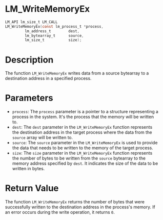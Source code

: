 # LM_WriteMemoryEx

```c
LM_API lm_size_t LM_CALL
LM_WriteMemoryEx(const lm_process_t *process,
		 lm_address_t        dest,
		 lm_bytearray_t      source,
		 lm_size_t           size);
```

# Description
The function `LM_WriteMemoryEx` writes data from a source bytearray to a destination address in a
specified process.

# Parameters
 - `process`: The `process` parameter is a pointer to a structure representing a process in the
system. It's the process that the memory will be written to.
 - `dest`: The `dest` parameter in the `LM_WriteMemoryEx` function represents the destination
address in the target process where the data from the `source` array will be written to.
 - `source`: The `source` parameter in the `LM_WriteMemoryEx` is used to provide
the data that needs to be written to the memory of the target process.
 - `size`: The `size` parameter in the `LM_WriteMemoryEx` function represents the number of bytes
to be written from the `source` bytearray to the memory address specified by `dest`. It indicates
the size of the data to be written in bytes.

# Return Value
The function `LM_WriteMemoryEx` returns the number of bytes that were successfully written
to the destination address in the process's memory. If an error occurs during the write operation,
it returns `0`.
